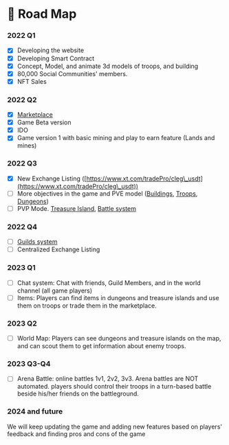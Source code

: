 # 📜 Road Map

### 2022 Q1

* [x] Developing the website
* [x] Developing Smart Contract
* [x] Concept, Model, and animate 3d models of troops, and building
* [x] 80,000 Social Communities' members.
* [x] NFT Sales

### 2022 Q2

* [x] [Marketplace](../guides/marketplace.md)
* [x] Game Beta version
* [x] IDO
* [x] Game version 1 with basic mining and play to earn feature (Lands and mines)

### 2022 Q3

* [x] New Exchange Listing ([https://www.xt.com/tradePro/cleg\_usdt](https://www.xt.com/tradePro/cleg\_usdt))
* [ ] More objectives in the game and PVE model ([Buildings](../guides/buildings.md), [Troops](../guides/heroes.md), [Dungeons](../guides/adventures.md#dungeons))
* [ ] PVP Mode. [Treasure Island](../guides/adventures.md#treasure-island), [Battle system](../guides/battles.md)

### 2022 Q4

* [ ] [Guilds system](../guides/guilds.md)
* [ ] Centralized Exchange Listing

### 2023 Q1

* [ ] Chat system: Chat with friends, Guild Members, and in the world channel (all game players)
* [ ] Items: Players can find items in dungeons and treasure islands and use them on troops or trade them in the marketplace.

### 2023 Q2

* [ ] World Map: Players can see dungeons and treasure islands on the map, and can scout them to get information about enemy troops.

### 2023 Q3-Q4

* [ ] Arena Battle: online battles 1v1, 2v2, 3v3. Arena battles are NOT automated. players should control their troops in a turn-based battle beside his/her friends on the battleground.

### 2024 and future

We will keep updating the game and adding new features based on players' feedback and finding pros and cons of the game

